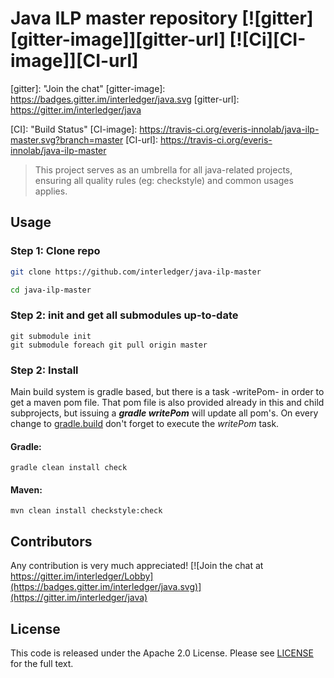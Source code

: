# Java ILP master repository [![gitter][gitter-image]][gitter-url] [![Ci][CI-image]][CI-url] 

[gitter]: "Join the chat"
[gitter-image]: https://badges.gitter.im/interledger/java.svg
[gitter-url]: https://gitter.im/interledger/java

[CI]: "Build Status"
[CI-image]: https://travis-ci.org/everis-innolab/java-ilp-master.svg?branch=master
[CI-url]: https://travis-ci.org/everis-innolab/java-ilp-master

> This project serves as an umbrella for all java-related projects, ensuring all quality rules (eg: checkstyle) and common usages applies.


## Usage

### Step 1: Clone repo

``` sh
git clone https://github.com/interledger/java-ilp-master

cd java-ilp-master
```
### Step 2: init and get all submodules up-to-date

``` 
git submodule init
git submodule foreach git pull origin master

```

### Step 2: Install

Main build system is gradle based, but there is a task -writePom- in order to get a maven pom file. That pom file is also provided already in this and child subprojects, but issuing a ***gradle writePom*** will update all pom's. On every change to [gradle.build](gradle.build) don't forget to execute the *writePom* task.


#### Gradle:
``` 
gradle clean install check

```

#### Maven: 
``` 
mvn clean install checkstyle:check

```

## Contributors

Any contribution is very much appreciated! 
[![Join the chat at https://gitter.im/interledger/Lobby](https://badges.gitter.im/interledger/java.svg)](https://gitter.im/interledger/java)


## License

This code is released under the Apache 2.0 License. Please see [LICENSE](LICENSE) for the full text.

